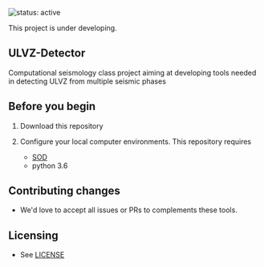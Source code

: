 ![status: active](https://img.shields.io/badge/status-active-red.svg)

This project is under developing.

## ULVZ-Detector

Computational seismology class project aiming at developing tools needed in 
detecting ULVZ from multiple seismic phases

## Before you begin

1.  Download this repository

2.  Configure your local computer environments. This repository requires
    - [SOD](http://www.seis.sc.edu/sod/)
	- python 3.6

## Contributing changes

* We'd love to accept all issues or PRs to complements these tools.

## Licensing

* See [LICENSE](LICENSE)
